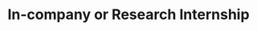 ---
code: WMCS021-15
degree: MSc
order: 7
coordinator:
  email: v.andrikopoulos@rug.nl
  name: Vasilios Andrikopoulos
contact:  
  header: Contact
  members:
  - v.andrikopoulos@rug.nl
title: In-company or Research Internship
homepage: https://ocasys.rug.nl/current/catalog/course/WMCS021-15
---